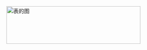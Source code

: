 <img src="http://bmob-cdn-12665.b0.upaiyun.com/2017/09/14/e7a4644c40072ac480465d7e596b9d3e.gif" width = "350" height = "100" alt="表的图" />